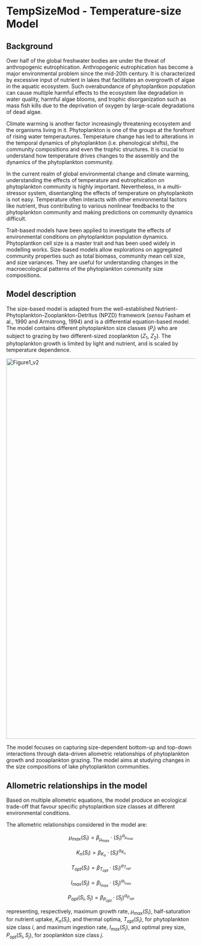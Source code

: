 # TempSizeMod - Temperature-size Model
## Background
Over half of the global freshwater bodies are under the threat of anthropogenic eutrophication. Anthropogenic eutrophication has become a major environmental problem since the mid-20th century. It is characterized by excessive input of nutrient in lakes that facilitates an overgrowth of algae in the aquatic ecosystem. Such overabundance of phytoplantkon population can cause multiple harmful effects to the ecosystem like degradation in water quality, harmful algae blooms, and trophic disorganization such as mass fish kills due to the deprivation of oxygen by large-scale degradations of dead algae.

Climate warming is another factor increasingly threatening ecosystem and the organisms living in it. Phytoplankton is one of the groups at the forefront of rising water temperautures. Temperature change has led to alterations in the temporal dynamics of phytoplankton (i.e. phenological shifts), the community compositions and even the trophic structures. It is crucial to understand how temperature drives changes to the assembly and the dynamics of the phytoplankton community.

In the current realm of global environmental change and climate warming, understanding the effects of temperature and eutrophication on phytoplankton community is highly important. Nevertheless, in a multi-stressor system, disentangling the effects of temperature on phytoplankotn is not easy. Temperature often interacts with other environmental factors like nutrient, thus contributing to various nonlinear feedbacks to the phytoplankton community and making predictions on community dynamics difficult.

Trait-based models have been applied to investigate the effects of environmental conditions on phytoplankton population dynamics. Phytoplantkon cell size is a master trait and has been used widely in modelling works. Size-based models allow explorations on aggregated community properties such as total biomass, community mean cell size, and size variances. They are useful for understanding changes in the macroecological patterns of the phytoplankton community size compositions.


## Model description
The size-based model is adapted from the well-established Nutrient-Phytoplankton-Zooplankton-Detritus (NPZD) framework (_sensu_ Fasham et al., 1990 and Armstrong, 1994) and is a differential equation-based model. The model contains different phytoplankton size classes ($P_i$) who are subject to grazing by two different-sized zooplankton ($Z_1$, $Z_2$). The phytoplankton growth is limited by light and nutrient, and is scaled by temperature dependence. 

<img width="1009" alt="Figure1_v2" src="https://github.com/Debbcwing/TempSizeMod/assets/51200142/ddae39b7-f956-460d-8738-2a3c6e6a5b39">


The model focuses on capturing size-dependent bottom-up and top-down interactions through data-driven allometric relationships of phytoplankton growth and zooaplankton grazing. The model aims at studying changes in the size compositions of lake phytoplankton communities. 


## Allometric relationships in the model
Based on multiple allometric equations, the model produce an ecological trade-off that favour specific phytoplantkon size classes at different environmental conditions.

The allometric relationships considered in the model are:

$$\mu_{max}(S_i) = \beta_{\mu_{max}}\cdot (S_i)^{\alpha_{\mu_{max}}}$$

$$K_n(S_i) = \beta_{K_n}\cdot (S_i)^{\alpha_{K_n}}$$

$$T_{opt}(S_i) = \beta_{T_{opt}}\cdot (S_i)^{\alpha_{T_{opt}}}$$

$$I_{max}(S_j) = \beta_{I_{max}}\cdot (S_j)^{\alpha_{I_{max}}}$$

$$P_{opt}(S_i, S_j) = \beta_{P_{opt}}\cdot (S_j)^{\alpha_{P_{opt}}}$$

representing, respectively, maximum growth rate, $\mu_{max}(S_i)$, half-saturation for nutrient uptake, $K_n(S_i)$, and thermal optima, $T_{opt}(S_i)$, for phytoplankton size class $i$, and maximum ingestion rate, $I_{max}(S_j)$, and optimal prey size, $P_{opt}(S_i, S_j)$, for zooplankton size class $j$.



